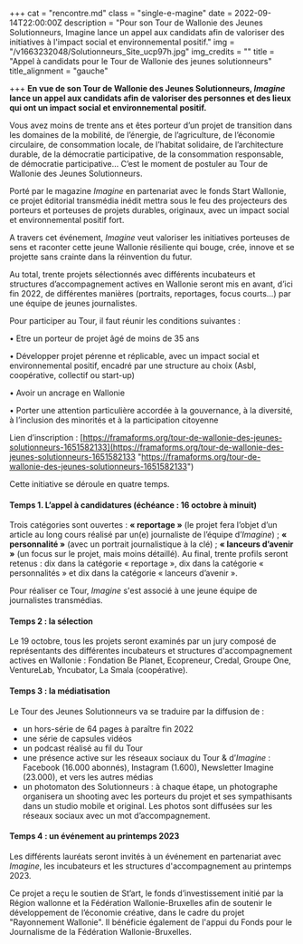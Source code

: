 +++
cat = "rencontre.md"
class = "single-e-magine"
date = 2022-09-14T22:00:00Z
description = "Pour son Tour de Wallonie des Jeunes Solutionneurs, Imagine lance un appel aux candidats afin de valoriser des initiatives à l'impact social et environnemental positif."
img = "/v1663232048/Solutionneurs_Site_ucp97h.jpg"
img_credits = ""
title = "Appel à candidats pour le Tour de Wallonie des jeunes solutionneurs"
title_alignment = "gauche"

+++
**En vue de son Tour de Wallonie des Jeunes Solutionneurs, _Imagine_ lance un appel aux candidats afin de valoriser des personnes et des lieux qui ont un impact social et environnemental positif.**

Vous avez moins de trente ans et êtes porteur d’un projet de transition dans les domaines de la mobilité, de l’énergie, de l’agriculture, de l’économie circulaire, de consommation locale, de l’habitat solidaire, de l’architecture durable, de la démocratie participative, de la consommation responsable, de démocratie participative… C’est le moment de postuler au Tour de Wallonie des Jeunes Solutionneurs.

Porté par le magazine _Imagine_ en partenariat avec le fonds Start Wallonie, ce projet éditorial transmédia inédit mettra sous le feu des projecteurs des porteurs et porteuses de projets durables, originaux, avec un impact social et environnemental positif fort.

A travers cet événement, _Imagine_ veut valoriser les initiatives porteuses de sens et raconter cette jeune Wallonie résiliente qui bouge, crée, innove et se projette sans crainte dans la réinvention du futur.

Au total, trente projets sélectionnés avec différents incubateurs et structures d’accompagnement actives en Wallonie seront mis en avant, d’ici fin 2022, de différentes manières (portraits, reportages, focus courts…) par une équipe de jeunes journalistes.

Pour participer au Tour, il faut réunir les conditions suivantes :

• Etre un porteur de projet âgé de moins de 35 ans

• Développer projet pérenne et réplicable, avec un impact social et environnemental positif, encadré par une structure au choix (Asbl, coopérative, collectif ou start-up)

• Avoir un ancrage en Wallonie

• Porter une attention particulière accordée à la gouvernance, à la diversité, à l’inclusion des minorités et à la participation citoyenne

Lien d’inscription : [https://framaforms.org/tour-de-wallonie-des-jeunes-solutionneurs-1651582133](https://framaforms.org/tour-de-wallonie-des-jeunes-solutionneurs-1651582133 "https://framaforms.org/tour-de-wallonie-des-jeunes-solutionneurs-1651582133")

Cette initiative se déroule en quatre temps.

#### **Temps 1. L’appel à candidatures (échéance : 16 octobre à minuit)**

Trois catégories sont ouvertes : **« reportage »** (le projet fera l’objet d’un article au long cours réalisé par un(e) journaliste de l’équipe d’_Imagine_) ; **« personnalité »** (avec un portrait journalistique à la clé) ; **« lanceurs d’avenir »** (un focus sur le projet, mais moins détaillé). Au final, trente profils seront retenus : dix dans la catégorie « reportage », dix dans la catégorie « personnalités » et dix dans la catégorie « lanceurs d’avenir ».

Pour réaliser ce Tour, _Imagine_ s'est associé à une jeune équipe de journalistes transmédias.

#### **Temps 2 : la sélection**

Le 19 octobre, tous les projets seront examinés par un jury composé de représentants des différentes incubateurs et structures d'accompagnement actives en Wallonie : Fondation Be Planet, Ecopreneur, Credal, Groupe One, VentureLab, Yncubator, La Smala (coopérative).

#### **Temps 3 : la médiatisation**

Le Tour des Jeunes Solutionneurs va se traduire par la diffusion de :

* un hors-série de 64 pages à paraître fin 2022
* une série de capsules vidéos
* un podcast réalisé au fil du Tour
* une présence active sur les réseaux sociaux du Tour & d’_Imagine_ : Facebook (16.000 abonnés), Instagram (1.600), Newsletter Imagine (23.000), et vers les autres médias
* un photomaton des Solutionneurs : à chaque étape, un photographe organisera un shooting avec les porteurs du projet et ses sympathisants dans un studio mobile et original. Les photos sont diffusées sur les réseaux sociaux avec un mot d’accompagnement.

#### **Temps 4 : un événement au printemps 2023**

Les différents lauréats seront invités à un événement en partenariat avec _Imagine_, les incubateurs et les structures d'accompagnement au printemps 2023.

Ce projet a reçu le soutien de St’art, le fonds d’investissement initié par la Région wallonne et la Fédération Wallonie-Bruxelles afin de soutenir le développement de l’économie créative, dans le cadre du projet "Rayonnement Wallonie". Il bénéficie également de l'appui du Fonds pour le Journalisme de la Fédération Wallonie-Bruxelles.